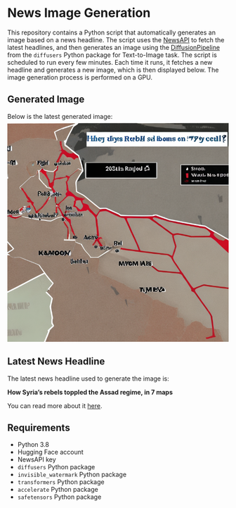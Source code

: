 # News Image Generation
This repository contains a Python script that automatically generates an image based on a news headline. The script uses the [NewsAPI](https://newsapi.org/) to fetch the latest headlines, and then generates an image using the [DiffusionPipeline](https://github.com/huggingface/diffusers) from the `diffusers` Python package for Text-to-Image task.
The script is scheduled to run every few minutes. Each time it runs, it fetches a new headline and generates a new image, which is then displayed below. The image generation process is performed on a GPU.

## Generated Image
Below is the latest generated image:
![Generated Image](image.png)

## Latest News Headline
The latest news headline used to generate the image is:

**How Syria’s rebels toppled the Assad regime, in 7 maps**

You can read more about it [here](https://news.google.com/rss/articles/CBMiggFBVV95cUxOeHFQeGlGaVNrcGo4LXpsd0Nnd0lLTXJka0NURjJwYmZ4Q1MwN21PX1NxWkJuNmItWHBKSUItSTJJay1BTFFJNnRIWlllU0dnY2RtRDlLN2xFczJrUEVPUUhFWHpQZ0pQNWFkYVR3enN0WXgzenlIalhNME43dGxiM1pR?oc=5).

## Requirements
- Python 3.8
- Hugging Face account
- NewsAPI key
- `diffusers` Python package
- `invisible_watermark` Python package
- `transformers` Python package
- `accelerate` Python package
- `safetensors` Python package
